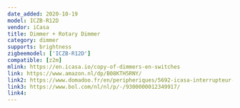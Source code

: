 ```yaml
---
date_added: 2020-10-19
model: ICZB-R12D
vendor: iCasa
title: Dimmer + Rotary Dimmer
category: dimmer
supports: brightness
zigbeemodel: ['ICZB-R12D']
compatible: [z2m]
mlink: https://en.icasa.io/copy-of-dimmers-en-switches
link: https://www.amazon.nl/dp/B08KTH5RNY/
link2: https://www.domadoo.fr/en/peripheriques/5692-icasa-interrupteur-variateur-rotatif-500w-zigbee-dimmer-0636665129406.html
link3: https://www.bol.com/nl/nl/p/-/9300000012349917/
link4: 
---
```

